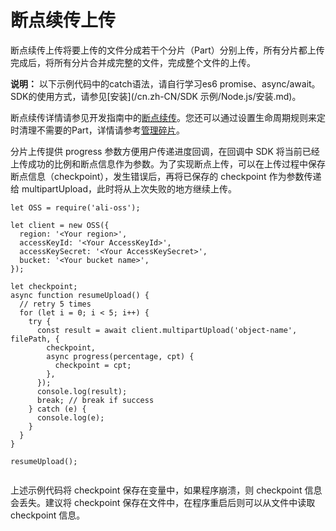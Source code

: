 # 断点续传上传

断点续传上传将要上传的文件分成若干个分片（Part）分别上传，所有分片都上传完成后，将所有分片合并成完整的文件，完成整个文件的上传。

**说明：** 以下示例代码中的catch语法，请自行学习es6 promise、async/await。SDK的使用方式，请参见[安装](/cn.zh-CN/SDK 示例/Node.js/安装.md)。

断点续传详情请参见开发指南中的[断点续传](/cn.zh-CN/开发指南/对象/文件（Object）/上传文件（Object）/分片上传和断点续传.md)。您还可以通过设置生命周期规则来定时清理不需要的Part，详情请参考[管理碎片](/cn.zh-CN/控制台用户指南/文件管理/管理碎片.md)。

分片上传提供 progress 参数方便用户传递进度回调，在回调中 SDK 将当前已经上传成功的比例和断点信息作为参数。为了实现断点上传，可以在上传过程中保存断点信息（checkpoint），发生错误后，再将已保存的 checkpoint 作为参数传递给 multipartUpload，此时将从上次失败的地方继续上传。

```
let OSS = require('ali-oss');

let client = new OSS({
  region: '<Your region>',
  accessKeyId: '<Your AccessKeyId>',
  accessKeySecret: '<Your AccessKeySecret>',
  bucket: '<Your bucket name>',
});

let checkpoint;
async function resumeUpload() {
  // retry 5 times
  for (let i = 0; i < 5; i++) {
    try {
      const result = await client.multipartUpload('object-name', filePath, {
        checkpoint,
        async progress(percentage, cpt) {
          checkpoint = cpt;
        },
      });
      console.log(result);
      break; // break if success
    } catch (e) {
      console.log(e);
    }
  }
}

resumeUpload();
        
```

上述示例代码将 checkpoint 保存在变量中，如果程序崩溃，则 checkpoint 信息会丢失。建议将 checkpoint 保存在文件中，在程序重启后则可以从文件中读取 checkpoint 信息。

